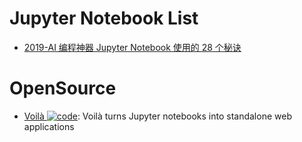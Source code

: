 # Jupyter Notebook List

- [2019-AI 编程神器 Jupyter Notebook 使用的 28 个秘诀](https://mp.weixin.qq.com/s/aaF6S8Nir4Y9akNd0nghxw)

# OpenSource

- [Voilà ![code](https://ng-tech.icu/assets/code.svg)](https://github.com/voila-dashboards/voila): Voilà turns Jupyter notebooks into standalone web applications
